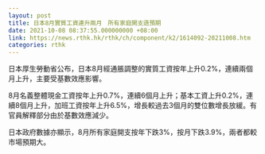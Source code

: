 ```yaml
---
layout: post
title: 日本8月實質工資連升兩月　所有家庭開支遜預期
date: 2021-10-08 08:37:55.000000000 +08:00
link: https://news.rthk.hk/rthk/ch/component/k2/1614092-20211008.htm
categories: rthk
---
```


日本厚生勞動省公布，日本8月經通脹調整的實質工資按年上升0.2%，連續兩個月上升，主要受基數效應影響。

8月名義整體現金工資按年上升0.7%，連續6個月上升；基本工資上升0.2%，連續8個月上升，加班工資按年上升6.5%，增長較過去3個月的雙位數增長放緩。有官員解釋部分由於基數效應減少。

日本政府數據亦顯示，8月所有家庭開支按年下跌3%，按月下跌3.9%，兩者都較市場預期大。
